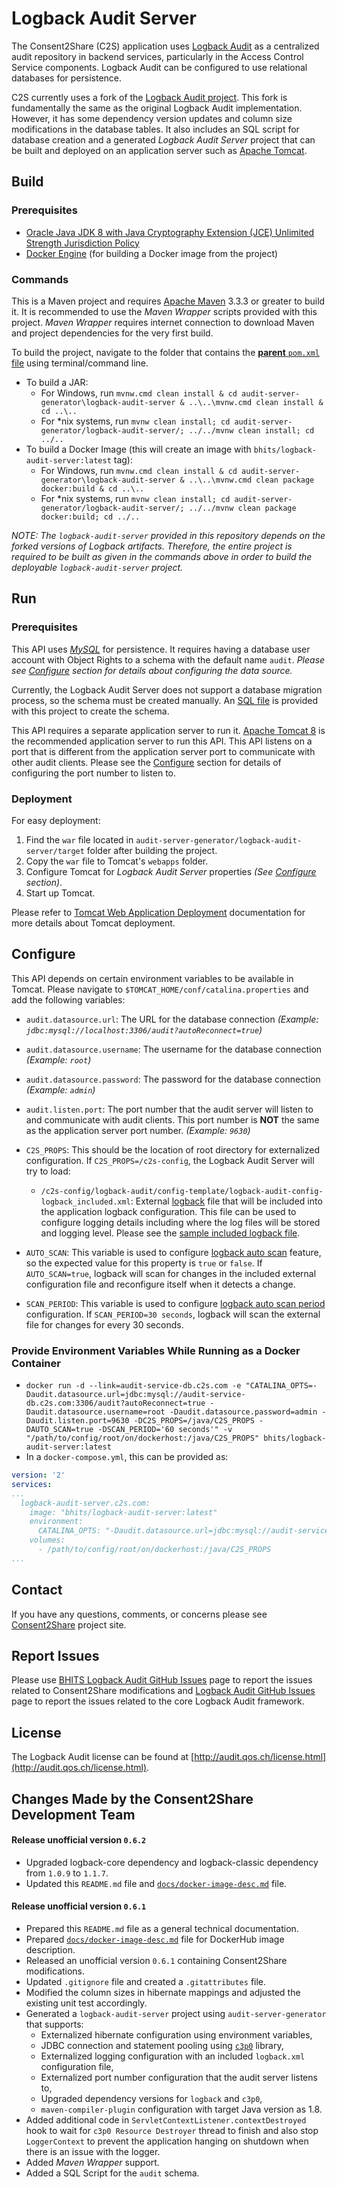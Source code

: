 # Logback Audit Server

The Consent2Share (C2S) application uses [Logback Audit](http://audit.qos.ch/) as a centralized audit repository in backend services, particularly in the Access Control Service components. Logback Audit can be configured to use relational databases for persistence.

C2S currently uses a fork of the [Logback Audit project](https://github.com/qos-ch/logback-audit). This fork is fundamentally the same as the  original Logback Audit implementation. However, it has some dependency version updates and column size modifications in the database tables. It also includes an SQL script for database creation and a generated *Logback Audit Server* project that can be built and deployed on an application server such as [Apache Tomcat](http://tomcat.apache.org/).

## Build

### Prerequisites

+ [Oracle Java JDK 8 with Java Cryptography Extension (JCE) Unlimited Strength Jurisdiction Policy](http://www.oracle.com/technetwork/java/javase/downloads/index.html)
+ [Docker Engine](https://docs.docker.com/engine/installation/) (for building a Docker image from the project)

### Commands

This is a Maven project and requires [Apache Maven](https://maven.apache.org/) 3.3.3 or greater to build it. It is recommended to use the *Maven Wrapper* scripts provided with this project. *Maven Wrapper* requires internet connection to download Maven and project dependencies for the very first build.

To build the project, navigate to the folder that contains the [**parent** `pom.xml` file](pom.xml) using terminal/command line.

+ To build a JAR:
    + For Windows, run `mvnw.cmd clean install & cd audit-server-generator\logback-audit-server & ..\..\mvnw.cmd clean install & cd ..\..`
    + For *nix systems, run `mvnw clean install; cd audit-server-generator/logback-audit-server/; ../../mvnw clean install; cd ../..`
+ To build a Docker Image (this will create an image with `bhits/logback-audit-server:latest` tag):
    + For Windows, run `mvnw.cmd clean install & cd audit-server-generator\logback-audit-server & ..\..\mvnw.cmd clean package docker:build & cd ..\..`
    + For *nix systems, run `mvnw clean install; cd audit-server-generator/logback-audit-server/; ../../mvnw clean package docker:build; cd ../..`

*NOTE: The `logback-audit-server` provided in this repository depends on the forked versions of Logback artifacts. Therefore, the entire project is required to be built as given in the commands above in order to build the deployable `logback-audit-server` project.*

## Run

### Prerequisites

This API uses *[MySQL](https://www.mysql.com/)* for persistence. It requires having a database user account with Object Rights to a schema with the default name `audit`. *Please see [Configure](#configure) section for details about configuring the data source.*

Currently, the Logback Audit Server does not support a database migration process, so the schema must be created manually. An [SQL file](audit-db/audit_tables-2014-04-07T102006.sql) is provided with this project to create the schema.

This API requires a separate application server to run it. [Apache Tomcat 8](http://tomcat.apache.org/) is the recommended application server to run this API. This API listens on a port that is different from the application server port to communicate with other audit clients. Please see the [Configure](#configure) section for details of configuring the port number to listen to.

### Deployment

For easy deployment:

1. Find the `war` file located in `audit-server-generator/logback-audit-server/target` folder after building the project.
2. Copy the `war` file to Tomcat's `webapps` folder.
3. Configure Tomcat for *Logback Audit Server* properties *(See [Configure](#configure) section)*.
4. Start up Tomcat.

Please refer to [Tomcat Web Application Deployment](http://tomcat.apache.org/tomcat-8.0-doc/deployer-howto.html) documentation for more details about Tomcat deployment.

## Configure

This API depends on certain environment variables to be available in Tomcat. Please navigate to `$TOMCAT_HOME/conf/catalina.properties` and add the following variables:

+ `audit.datasource.url`: The URL for the database connection *(Example: `jdbc:mysql://localhost:3306/audit?autoReconnect=true`)*
+ `audit.datasource.username`: The username for the database connection *(Example: `root`)*
+ `audit.datasource.password`: The password for the database connection *(Example: `admin`)*
+ `audit.listen.port`: The port number that the audit server will listen to and communicate with audit clients. This port number is **NOT** the same as the application server port number. *(Example: `9630`)*
+ `C2S_PROPS`: This should be the location of root directory for externalized configuration. If `C2S_PROPS=/c2s-config`, the Logback Audit Server will try to load:
	+ `/c2s-config/logback-audit/config-template/logback-audit-config-logback_included.xml`: External [logback](http://logback.qos.ch/) file that will be included into the application logback configuration. This file can be used to configure logging details including where the log files will be stored and logging level. Please see the [sample included logback file](config-template/logback-audit-config-logback_included.xml).

+ `AUTO_SCAN`: This variable is used to configure [logback auto scan](http://logback.qos.ch/manual/configuration.html#autoScan) feature, so the expected value for this property is `true` or `false`. If `AUTO_SCAN=true`, logback will scan for changes in the included external configuration file and reconfigure itself when it detects a change.
+ `SCAN_PERIOD`: This variable is used to configure [logback auto scan period](http://logback.qos.ch/manual/configuration.html#autoScan) configuration. If `SCAN_PERIOD=30 seconds`, logback will scan the external file for changes for every 30 seconds.

### Provide Environment Variables While Running as a Docker Container

+ `docker run -d --link=audit-service-db.c2s.com -e "CATALINA_OPTS=-Daudit.datasource.url=jdbc:mysql://audit-service-db.c2s.com:3306/audit?autoReconnect=true -Daudit.datasource.username=root -Daudit.datasource.password=admin -Daudit.listen.port=9630 -DC2S_PROPS=/java/C2S_PROPS -DAUTO_SCAN=true -DSCAN_PERIOD='60 seconds'" -v "/path/to/config/root/on/dockerhost:/java/C2S_PROPS" bhits/logback-audit-server:latest`
+ In a `docker-compose.yml`, this can be provided as:

```yml
version: '2'
services:
...
  logback-audit-server.c2s.com:
    image: "bhits/logback-audit-server:latest"
    environment:
      CATALINA_OPTS: "-Daudit.datasource.url=jdbc:mysql://audit-service-db.c2s.com:3306/audit?autoReconnect=true -Daudit.datasource.username=root -Daudit.datasource.password=admin -Daudit.listen.port=9630 -DC2S_PROPS=/java/C2S_PROPS -DAUTO_SCAN=true -DSCAN_PERIOD='60 seconds'"
    volumes:
      - /path/to/config/root/on/dockerhost:/java/C2S_PROPS
...
```

[//]: # (## API Documentation)

[//]: # (## Notes)

[//]: # (## Contribute)

## Contact

If you have any questions, comments, or concerns please see [Consent2Share](https://bhits.github.io/consent2share/) project site.

## Report Issues

Please use [BHITS Logback Audit GitHub Issues](https://github.com/bhits/logback-audit/issues) page to report the issues related to Consent2Share modifications and [Logback Audit GitHub Issues](https://github.com/qos-ch/logback-audit/issues) page to report the issues related to the core Logback Audit framework.

## License

The Logback Audit license can be found at [http://audit.qos.ch/license.html](http://audit.qos.ch/license.html).

## Changes Made by the Consent2Share Development Team

#### Release unofficial version `0.6.2`
+ Upgraded logback-core dependency and logback-classic dependency from `1.0.9` to `1.1.7`.
+ Updated this `README.md` file and [`docs/docker-image-desc.md`](docs/docker-image-desc.md) file.

#### Release unofficial version `0.6.1`
+ Prepared this `README.md` file as a general technical documentation.
+ Prepared [`docs/docker-image-desc.md`](docs/docker-image-desc.md) file for DockerHub image description. 
+ Released an unofficial version `0.6.1` containing Consent2Share modifications.
+ Updated `.gitignore` file and created a `.gitattributes` file.
+ Modified the column sizes in hibernate mappings and adjusted the existing unit test accordingly.
+ Generated a `logback-audit-server` project using `audit-server-generator` that supports:
	+ Externalized hibernate configuration using environment variables,
	+ JDBC connection and statement pooling using [`c3p0`](http://www.mchange.com/projects/c3p0/) library,
	+ Externalized logging configuration with an included `logback.xml` configuration file,
	+ Externalized port number configuration that the audit server listens to,
	+ Upgraded dependency versions for `logback` and `c3p0`,
	+ `maven-compiler-plugin` configuration with target Java version as 1.8.
+ Added additional code in `ServletContextListener.contextDestroyed` hook to wait for `c3p0 Resource Destroyer` thread to finish and also stop `LoggerContext` to prevent the application hanging on shutdown when there is an issue with the logger.
+ Added *Maven Wrapper* support.
+ Added a SQL Script for the `audit` schema.